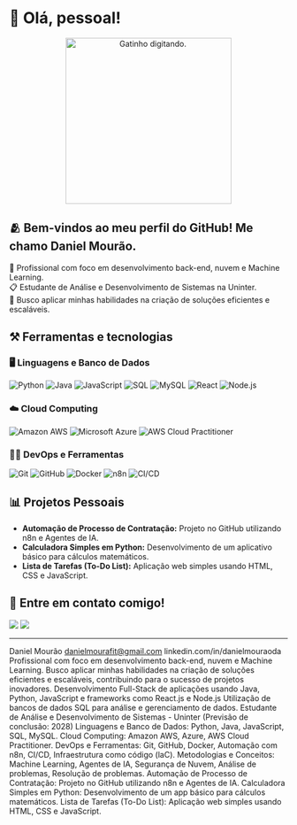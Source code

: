 # 👋 Olá, pessoal!

<div align="center">
  <img src="https://media1.giphy.com/media/v1.Y2lkPTc5MGI3NjExd3JndzZvMXk2bzBkbDE5OXF3Znh3cXd0dXFscG5iZ254MW94bGx0MCZlcD12MV9pbnRlcm5hbF9naWZfYnlfaWQmY3Q9Zw/unQ3IJU2RG7DO/giphy.webp" alt="Gatinho digitando." width="300">
</div>

## 🫂 Bem-vindos ao meu perfil do GitHub! Me chamo Daniel Mourão.

🔭 Profissional com foco em desenvolvimento back-end, nuvem e Machine Learning.
<br>
📋 Estudante de Análise e Desenvolvimento de Sistemas na Uninter.
<br>
💖 Busco aplicar minhas habilidades na criação de soluções eficientes e escaláveis.

## ⚒️ Ferramentas e tecnologias

### 🖥️ Linguagens e Banco de Dados

![Python](https://img.shields.io/badge/Python-3776AB?style=for-the-badge&logo=python&logoColor=white)
![Java](https://img.shields.io/badge/Java-ED8B00?style=for-the-badge&logo=openjdk&logoColor=white)
![JavaScript](https://img.shields.io/badge/JavaScript-F7DF1E?style=for-the-badge&logo=javascript&logoColor=black)
![SQL](https://img.shields.io/badge/SQL-003B57?style=for-the-badge&logo=postgresql&logoColor=white)
![MySQL](https://img.shields.io/badge/MySQL-4479A1?style=for-the-badge&logo=mysql&logoColor=white)
![React](https://img.shields.io/badge/React-20232A?style=for-the-badge&logo=react&logoColor=61DAFB)
![Node.js](https://img.shields.io/badge/Node.js-339933?style=for-the-badge&logo=nodedotjs&logoColor=white)

### ☁️ Cloud Computing

![Amazon AWS](https://img.shields.io/badge/Amazon%20AWS-FF9900?style=for-the-badge&logo=amazonaws&logoColor=white)
![Microsoft Azure](https://img.shields.io/badge/Azure-0078D4?style=for-the-badge&logo=microsoftazure&logoColor=white)
![AWS Cloud Practitioner](https://img.shields.io/badge/AWS_Cloud_Practitioner-FF9900?style=for-the-badge&logo=amazonaws&logoColor=white)

### ⛓️‍💥 DevOps e Ferramentas

![Git](https://img.shields.io/badge/Git-F05032?style=for-the-badge&logo=git&logoColor=white)
![GitHub](https://img.shields.io/badge/GitHub-181717?style=for-the-badge&logo=github&logoColor=white)
![Docker](https://img.shields.io/badge/Docker-2496ED?style=for-the-badge&logo=docker&logoColor=white)
![n8n](https://img.shields.io/badge/n8n-FF9900?style=for-the-badge&logo=n8n&logoColor=white)
![CI/CD](https://img.shields.io/badge/CI%2FCD-0077B6?style=for-the-badge)

## 📊 Projetos Pessoais

* **Automação de Processo de Contratação:** Projeto no GitHub utilizando n8n e Agentes de IA.
* **Calculadora Simples em Python:** Desenvolvimento de um aplicativo básico para cálculos matemáticos.
* **Lista de Tarefas (To-Do List):** Aplicação web simples usando HTML, CSS e JavaScript.

## 📨 Entre em contato comigo!

<div>
<a href = "mailto:danielmourafit@gmail.com"><img loading="lazy" src="https://img.shields.io/badge/Gmail-D14836?style=for-the-badge&logo=gmail&logoColor=white" target="_blank"></a>
<a href="https://www.linkedin.com/in/danielmouraoda" target="_blank"><img loading="lazy" src="https://img.shields.io/badge/-LinkedIn-%230077B5?style=for-the-badge&logo=linkedin&logoColor=white" target="_blank"></a>  
</div>

---
 Daniel Mourão danielmourafit@gmail.com linkedin.com/in/danielmouraoda Profissional com foco em desenvolvimento back-end, nuvem e Machine Learning. Busco aplicar minhas habilidades na criação de soluções eficientes e escaláveis, contribuindo para o sucesso de projetos inovadores. Desenvolvimento Full-Stack de aplicações usando Java, Python, JavaScript e frameworks como React.js e Node.js Utilização de bancos de dados SQL para análise e gerenciamento de dados. Estudante de Análise e Desenvolvimento de Sistemas - Uninter (Previsão de conclusão: 2028) Linguagens e Banco de Dados: Python, Java, JavaScript, SQL, MySQL. Cloud Computing: Amazon AWS, Azure, AWS Cloud Practitioner. DevOps e Ferramentas: Git, GitHub, Docker, Automação com n8n, CI/CD, Infraestrutura como código (laC). Metodologias e Conceitos: Machine Learning, Agentes de IA, Segurança de Nuvem, Análise de problemas, Resolução de problemas. Automação de Processo de Contratação: Projeto no GitHub utilizando n8n e Agentes de IA. Calculadora Simples em Python: Desenvolvimento de um app básico para cálculos matemáticos. Lista de Tarefas (To-Do List): Aplicação web simples usando HTML, CSS e JavaScript.

